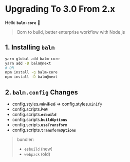 # Upgrading To 3.0 From 2.x

Hello **`balm-core`** :tada:

> Born to build, better enterprise workflow with Node.js

## 1. Installing **`balm`**

```sh
yarn global add balm-core
yarn add -D balm@next
# OR
npm install -g balm-core
npm install -D balm@next
```

## 2. `balm.config` Changes

- config.styles.<del>minified</del> => config.styles.`minify`
- config.scripts.<del>hot</del>
- config.scripts.**`esbuild`**
- config.scripts.**`buildOptions`**
- config.scripts.**`useTransform`**
- config.scripts.**`transformOptions`**

> bundler:
>
> - `esbuild` (new)
> - `webpack` (old)

